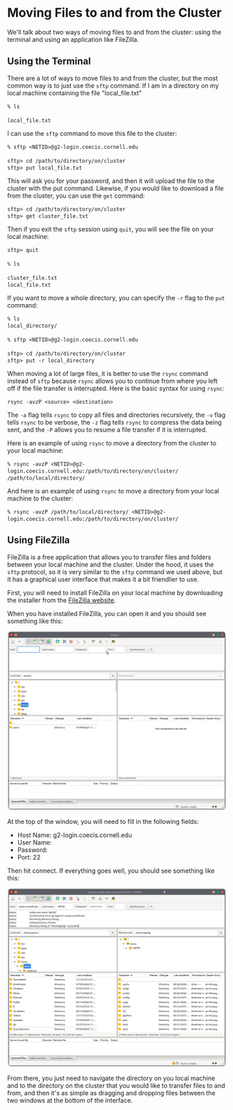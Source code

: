 # Moving Files to and from the Cluster

We'll talk about two ways of moving files to and from the cluster: using the terminal
and using an application like FileZilla.

## Using the Terminal

There are a lot of ways to move files to and from the cluster, but the most common way is to just
use the `sftp` command. If I am in a directory on my local machine containing the file 
"local_file.txt"

```console
% ls

local_file.txt
```

I can use the `sftp` command to move this file to the cluster:

```console
% sftp <NETID>@g2-login.coecis.cornell.edu

sftp> cd /path/to/directory/on/cluster
sftp> put local_file.txt
```

This will ask you for your password, and then it will upload the file to the cluster with the put
command. Likewise, if you would like to download a file from the cluster, you can use the `get`
command:

```console
sftp> cd /path/to/directory/on/cluster
sftp> get cluster_file.txt
```

Then if you exit the `sftp` session using `quit`, you will see the file on your local machine:

```console
sftp> quit

% ls

cluster_file.txt
local_file.txt
```

If you want to move a whole directory, you can specify the `-r` flag to the `put` command:

```console
% ls
local_directory/

% sftp <NETID>@g2-login.coecis.cornell.edu

sftp> cd /path/to/directory/on/cluster
sftp> put -r local_directory
```

When moving a lot of large files, it is better to use the `rsync` command instead of `sftp`
because `rsync` allows you to continue from where you left off if the file transfer is interrupted.
Here is the basic syntax for using `rsync`:

```console
rsync -avzP <source> <destination>
```

The `-a` flag tells `rsync` to copy all files and directories recursively, the `-v` flag tells
`rsync` to be verbose, the `-z` flag tells `rsync` to compress the data being sent, and the `-P`
allows you to resume a file transfer if it is interrupted.

Here is an example of using `rsync` to move a directory from the cluster to your local machine:

```console
% rsync -avzP <NETID>@g2-login.coecis.cornell.edu:/path/to/directory/on/cluster/ /path/to/local/directory/
```

And here is an example of using `rsync` to move a directory from your local machine to the cluster:

```console
% rsync -avzP /path/to/local/directory/ <NETID>@g2-login.coecis.cornell.edu:/path/to/directory/on/cluster/
```

## Using FileZilla

FileZilla is a free application that allows you to transfer files and folders between your local
machine and the cluster. Under the hood, it uses the `sftp` protocol, so it is very similar to
the `sftp` command we used above, but it has a graphical user interface that makes it a bit
friendlier to use.

First, you will need to install FileZilla on your local machine by downloading the installer
from the [FileZilla website](https://filezilla-project.org/download.php?type=client).

When you have installed FileZilla, you can open it and you should see something like this:

![FileZilla Main Window](./images/Filezilla_blank.png)

At the top of the window, you will need to fill in the following fields:

- Host Name: g2-login.coecis.cornell.edu
- User Name: <NETID>
- Password: <YOUR NETID PASSWORD>
- Port: 22


Then hit connect. If everything goes well, you should see something like this:

![FileZilla Main Window](./images/Filezilla_Connected.png)

From there, you just need to navigate the directory on you local machine and to the directory
on the cluster that you would like to transfer files to and from, and then it's as simple as
dragging and dropping files between the two windows at the bottom of the interface.